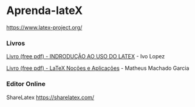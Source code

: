 Aprenda-lateX
===============
https://www.latex-project.org/


### Livros ###

[Livro (free pdf) - INDRODUÇÃO AO USO DO LATEX](http://www.bookyards.com/member/ivolopez) - Ivo Lopez

[Livro (free pdf) - LaTeX Noções e Aplicações](https://github.com/MendesGabriel/aprenda-lateX/raw/master/Apostila_SiM.pdf) - Matheus Machado Garcia

### Editor Online ###
ShareLatex https://sharelatex.com/
 
